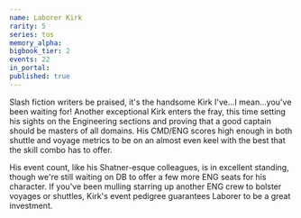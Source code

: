 ```yaml
---
name: Laborer Kirk
rarity: 5
series: tos
memory_alpha:
bigbook_tier: 2
events: 22
in_portal:
published: true
---
```


Slash fiction writers be praised, it's the handsome Kirk I've...I mean...you've been waiting for! Another exceptional Kirk enters the fray, this time setting his sights on the Engineering sections and proving that a good captain should be masters of all domains. His CMD/ENG scores high enough in both shuttle and voyage metrics to be on an almost even keel with the best that the skill combo has to offer.

His event count, like his Shatner-esque colleagues, is in excellent standing, though we're still waiting on DB to offer a few more ENG seats for his character. If you've been mulling starring up another ENG crew to bolster voyages or shuttles, Kirk's event pedigree guarantees Laborer to be a great investment.
